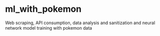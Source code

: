 # ml_with_pokemon
Web scraping, API consumption, data analysis and sanitization and neural network model training with pokemon data
